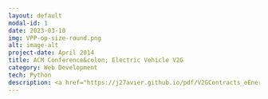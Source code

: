 ```yaml
---
layout: default
modal-id: 1
date: 2023-03-10
img: VPP-op-size-round.png
alt: image-alt
project-date: April 2014
title: ACM Conference&colon; Electric Vehicle V2G
category: Web Development
tech: Python
description: <a href="https://j27avier.github.io/pdf/V2GContracts_eEnergy23.pdf">This project, currently under review for ACM's e-Energy conference 2023 with preprint available here</a>, explores the concept of vehicle-to-grid (V2G) technology. V2G technology allows electric vehicles (EVs) to serve as battery packs, enabling users to sell stored excess battery back to the grid when energy demand peaks. <br> &nbsp; &nbsp; The project presents a unique approach to incentivize private EV owners to participate in V2G using contract theory from economics, thus creating a Virtual Power Plant (VPP) by aggregating numerous batteries. The project also simulates results over a year's worth of data on EV charging sessions and electricity market prices, revealing a profitability increase of over 12% compared to the baseline.
---
```

